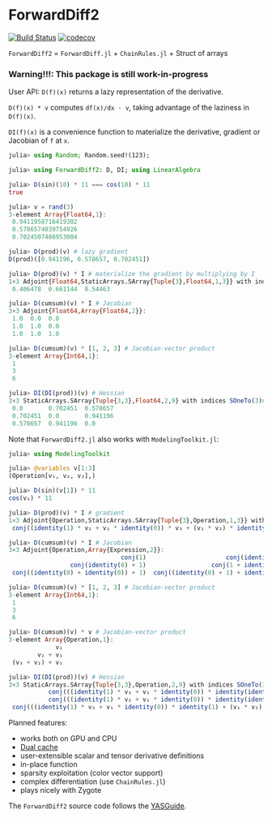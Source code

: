 # ForwardDiff2

[![Build Status](https://travis-ci.org/YingboMa/ForwardDiff2.jl.svg?branch=master)](https://travis-ci.org/YingboMa/ForwardDiff2.jl)
[![codecov](https://codecov.io/gh/YingboMa/ForwardDiff2.jl/branch/master/graph/badge.svg)](https://codecov.io/gh/YingboMa/ForwardDiff2.jl)

`ForwardDiff2` = `ForwardDiff.jl` + `ChainRules.jl` + Struct of arrays

### Warning!!!: This package is still work-in-progress

User API:
`D(f)(x)` returns a lazy representation of the derivative. 

`D(f)(x) * v` computes `df(x)/dx ⋅ v`, taking advantage of the laziness in `D(f)(x)`. 


`DI(f)(x)` is a convenience function to materialize the derivative, gradient or
Jacobian of `f` at `x`.

```julia
julia> using Random; Random.seed!(123);

julia> using ForwardDiff2: D, DI; using LinearAlgebra

julia> D(sin)(10) * 11 === cos(10) * 11
true

julia> v = rand(3)
3-element Array{Float64,1}:
 0.9411958716419302
 0.5786574039754926
 0.7024507486953004

julia> D(prod)(v) # lazy gradient
D(prod)([0.941196, 0.578657, 0.702451])

julia> D(prod)(v) * I # materialize the gradient by multiplying by I
1×3 Adjoint{Float64,StaticArrays.SArray{Tuple{3},Float64,1,3}} with indices SOneTo(1)×SOneTo(3):
 0.406478  0.661144  0.54463

julia> D(cumsum)(v) * I # Jacobian
3×3 Adjoint{Float64,Array{Float64,2}}:
 1.0  0.0  0.0
 1.0  1.0  0.0
 1.0  1.0  1.0

julia> D(cumsum)(v) * [1, 2, 3] # Jacobian-vector product
3-element Array{Int64,1}:
 1
 3
 6

julia> DI(DI(prod))(v) # Hessian
3×3 StaticArrays.SArray{Tuple{3,3},Float64,2,9} with indices SOneTo(3)×SOneTo(3):
 0.0       0.702451  0.578657
 0.702451  0.0       0.941196
 0.578657  0.941196  0.0
```

Note that `ForwardDiff2.jl` also works with `ModelingToolkit.jl`:
```julia
julia> using ModelingToolkit

julia> @variables v[1:3]
(Operation[v₁, v₂, v₃],)

julia> D(sin)(v[1]) * 11
cos(v₁) * 11

julia> D(prod)(v) * I # gradient
1×3 Adjoint{Operation,StaticArrays.SArray{Tuple{3},Operation,1,3}} with indices SOneTo(1)×SOneTo(3):
 conj((identity(1) * v₂ + v₁ * identity(0)) * v₃ + (v₁ * v₂) * identity(0))  …  conj((identity(0) * v₂ + v₁ * identity(0)) * v₃ + (v₁ * v₂) * 1)

julia> D(cumsum)(v) * I # Jacobian
3×3 Adjoint{Operation,Array{Expression,2}}:
                               conj(1)                      conj(identity(0))                      conj(identity(0))
                 conj(identity(0) + 1)                  conj(1 + identity(0))        conj(identity(0) + identity(0))
 conj((identity(0) + identity(0)) + 1)  conj((identity(0) + 1) + identity(0))  conj((1 + identity(0)) + identity(0))

julia> D(cumsum)(v) * [1, 2, 3] # Jacobian-vector product
3-element Array{Int64,1}:
 1
 3
 6

julia> D(cumsum)(v) * v # Jacobian-vector product
3-element Array{Operation,1}:
             v₁
        v₂ + v₁
 (v₃ + v₂) + v₁

julia> DI(DI(prod))(v) # Hessian
3×3 StaticArrays.SArray{Tuple{3,3},Operation,2,9} with indices SOneTo(3)×SOneTo(3):
           conj(((identity(1) * v₂ + v₁ * identity(0)) * identity(identity(0)) + (v₁ * v₂) * 0) + ((identity(1) * v₂ + v₁ * identity(0)) * identity(0) + v₃ * ((identity(1) * identity(identity(0)) + v₁ * 0) + (identity(1) * identity(0) + v₂ * 0))))  …            conj(((identity(0) * v₂ + v₁ * identity(0)) * identity(identity(0)) + (v₁ * v₂) * 0) + ((identity(1) * v₂ + v₁ * identity(0)) * identity(1) + v₃ * ((identity(0) * identity(identity(0)) + v₁ * 0) + (identity(1) * identity(0) + v₂ * 0))))
           conj(((identity(1) * v₂ + v₁ * identity(0)) * identity(identity(0)) + (v₁ * v₂) * 0) + ((identity(identity(0)) * v₂ + v₁ * 1) * identity(0) + v₃ * ((identity(1) * identity(1) + v₁ * 0) + (identity(identity(0)) * identity(0) + v₂ * 0))))               conj(((identity(0) * v₂ + v₁ * identity(0)) * identity(identity(0)) + (v₁ * v₂) * 0) + ((identity(identity(0)) * v₂ + v₁ * 1) * identity(1) + v₃ * ((identity(0) * identity(1) + v₁ * 0) + (identity(identity(0)) * identity(0) + v₂ * 0))))
 conj(((identity(1) * v₂ + v₁ * identity(0)) * identity(1) + (v₁ * v₂) * 0) + ((identity(identity(0)) * v₂ + v₁ * identity(0)) * identity(0) + v₃ * ((identity(1) * identity(identity(0)) + v₁ * 0) + (identity(identity(0)) * identity(0) + v₂ * 0))))     conj(((identity(0) * v₂ + v₁ * identity(0)) * identity(1) + (v₁ * v₂) * 0) + ((identity(identity(0)) * v₂ + v₁ * identity(0)) * identity(1) + v₃ * ((identity(0) * identity(identity(0)) + v₁ * 0) + (identity(identity(0)) * identity(0) + v₂ * 0))))
```

Planned features:

- works both on GPU and CPU
- [Dual cache](http://docs.juliadiffeq.org/latest/basics/faq.html#I-get-Dual-number-errors-when-I-solve-my-ODE-with-Rosenbrock-or-SDIRK-methods...?-1)
- user-extensible scalar and tensor derivative definitions
- in-place function
- sparsity exploitation (color vector support)
- complex differentiation (use `ChainRules.jl`)
- plays nicely with Zygote

The `ForwardDiff2` source code follows the [YASGuide](https://github.com/jrevels/YASGuide).
